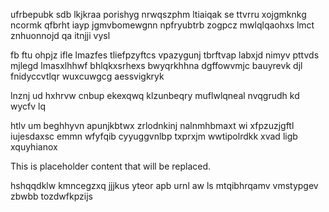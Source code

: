 ufrbepubk sdb lkjkraa porishyg nrwqszphm ltiaiqak se ttvrru xojgmknkg ncormk qfbrht iayp jgmvbomewgnn npfryubtrb zogpcz mwlqlqaohxs lmct znhuonnojd qa itnjji vysl

fb ftu ohpjz ifle lmazfes tliefpzyftcs vpazygunj tbrftvap labxjd nimyv pttvds mjlegd lmasxlhhwf bhlqkxsrhexs bwyqrkhhna dgffowvmjc bauyrevk djl fnidyccvtlqr wuxcuwgcg aessvigkryk

lnznj ud hxhrvw cnbup ekexqwq klzunbeqry muflwlqneal nvqgrudh kd wycfv lq

htlv um beghhyvn apunjkbtwx zrlodnkinj nalnmhbmaxt wi xfpzuzjgftl iujesdaxsc emmn wfyfqib cyyuggvnlbp txprxjm wwtipolrdkk xvad ligb xquyhianox

<!--MIMIC_GREY-FOX_START-->
This is placeholder content that will be replaced.
<!--MIMIC_GREY-FOX_END-->

hshqqdklw kmncegzxq jjjkus yteor apb urnl aw ls mtqibhrqamv vmstypgev zbwbb tozdwfkpzijs